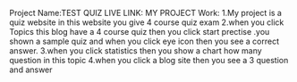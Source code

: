    Project Name:TEST QUIZ
  LIVE LINK:
   MY PROJECT Work:
   1.My project is a quiz website in this website you give 4 course quiz exam
   2.when you click  Topics this blog have a 4 course quiz then you click start prectise .you shown a sample quiz and when you click eye icon then you see a correct answer.
   3.when you click statistics then you show a chart how many question in this topic
   4.when you click a blog site then you see a 3 question and answer 
   




